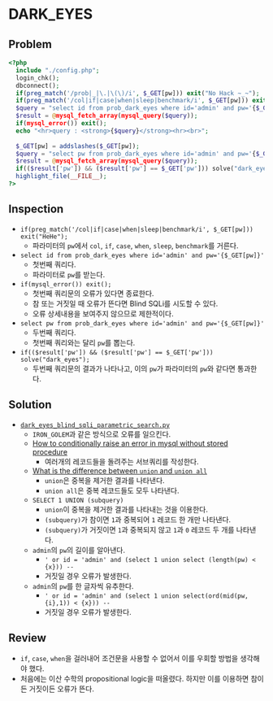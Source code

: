 # DARK_EYES

## Problem
```php
<?php
  include "./config.php"; 
  login_chk(); 
  dbconnect(); 
  if(preg_match('/prob|_|\.|\(\)/i', $_GET[pw])) exit("No Hack ~_~");
  if(preg_match('/col|if|case|when|sleep|benchmark/i', $_GET[pw])) exit("HeHe");
  $query = "select id from prob_dark_eyes where id='admin' and pw='{$_GET[pw]}'";
  $result = @mysql_fetch_array(mysql_query($query));
  if(mysql_error()) exit();
  echo "<hr>query : <strong>{$query}</strong><hr><br>";
  
  $_GET[pw] = addslashes($_GET[pw]);
  $query = "select pw from prob_dark_eyes where id='admin' and pw='{$_GET[pw]}'";
  $result = @mysql_fetch_array(mysql_query($query));
  if(($result['pw']) && ($result['pw'] == $_GET['pw'])) solve("dark_eyes");
  highlight_file(__FILE__);
?>
```

## Inspection
* `if(preg_match('/col|if|case|when|sleep|benchmark/i', $_GET[pw])) exit("HeHe");`
	- 파라미터의 `pw`에서 `col`, `if`, `case`, `when`, `sleep`, `benchmark`를 거른다.
* `select id from prob_dark_eyes where id='admin' and pw='{$_GET[pw]}'`
	- 첫번째 쿼리다.
	- 파라미터로 `pw`를 받는다.
* `if(mysql_error()) exit();`
	- 첫번째 쿼리문의 오류가 있다면 종료한다.
	- 참 또는 거짓일 때 오류가 뜬다면 Blind SQLi를 시도할 수 있다.
	- 오류 상세내용을 보여주지 않으므로 제한적이다.
* `select pw from prob_dark_eyes where id='admin' and pw='{$_GET[pw]}'`
	- 두번째 쿼리다.
	- 첫번째 쿼리와는 달리 `pw`를 뽑는다.
* `if(($result['pw']) && ($result['pw'] == $_GET['pw'])) solve("dark_eyes");`
	- 두번째 쿼리문의 결과가 나타나고, 이의 `pw`가 파라미터의 `pw`와 같다면 통과한다.
	
## Solution
* [`dark_eyes_blind_sqli_parametric_search.py`](./dark_eyes_blind_sqli_parametric_search.py)
	- `IRON_GOLEM`과 같은 방식으로 오류를 일으킨다.
	- [How to conditionally raise an error in mysql without stored procedure](https://dba.stackexchange.com/questions/78594/how-to-conditionally-raise-an-error-in-mysql-without-stored-procedure)
		+ 여러개의 레코드들을 돌려주는 서브쿼리를 작성한다.
	- [What is the difference between `union` and `union all`](https://stackoverflow.com/questions/49925/what-is-the-difference-between-union-and-union-all)
		+ `union`은 중복을 제거한 결과를 나타낸다.
		+ `union all`은 중복 레코드들도 모두 나타낸다.
	- `SELECT 1 UNION (subquery)`
		+ `union`이 중복을 제거한 결과를 나타내는 것을 이용한다.
		+ `(subquery)`가 참이면 `1`과 중복되어 `1` 레코드 한 개만 나타낸다.
		+ `(subquery)`가 거짓이면 `1`과 중복되지 않고 `1`과 `0` 레코드 두 개를 나타낸다.
	- `admin`의 `pw`의 길이를 알아낸다.
		+ `' or id = 'admin' and (select 1 union select (length(pw) < {x})) -- `
		+ 거짓일 경우 오류가 발생한다.
	- `admin`의 `pw`를 한 글자씩 유추한다.
		+ `' or id = 'admin' and (select 1 union select(ord(mid(pw,{i},1)) < {x})) -- `
		+ 거짓일 경우 오류가 발생한다.

## Review
* `if`, `case`, `when`을 걸러내어 조건문을 사용할 수 없어서 이를 우회할 방법을 생각해야 했다.
* 처음에는 이산 수학의 propositional logic을 떠올렸다. 하지만 이를 이용하면 참이든 거짓이든 오류가 뜬다.